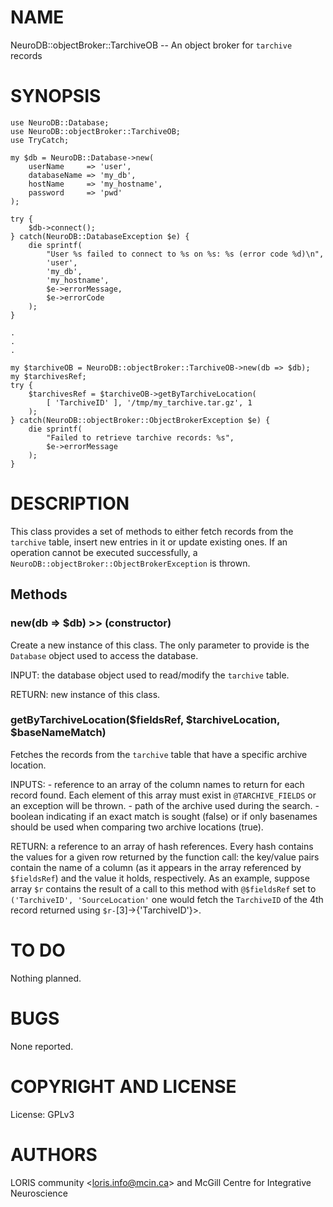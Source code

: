 # NAME

NeuroDB::objectBroker::TarchiveOB -- An object broker for `tarchive` records

# SYNOPSIS

    use NeuroDB::Database;
    use NeuroDB::objectBroker::TarchiveOB;
    use TryCatch;

    my $db = NeuroDB::Database->new(
        userName     => 'user',
        databaseName => 'my_db',
        hostName     => 'my_hostname',
        password     => 'pwd'
    );

    try {
        $db->connect();
    } catch(NeuroDB::DatabaseException $e) {
        die sprintf(
            "User %s failed to connect to %s on %s: %s (error code %d)\n",
            'user',
            'my_db',
            'my_hostname',
            $e->errorMessage,
            $e->errorCode
        );
    }

    .
    .
    .

    my $tarchiveOB = NeuroDB::objectBroker::TarchiveOB->new(db => $db);
    my $tarchivesRef;
    try {
        $tarchivesRef = $tarchiveOB->getByTarchiveLocation(
            [ 'TarchiveID' ], '/tmp/my_tarchive.tar.gz', 1
        );
    } catch(NeuroDB::objectBroker::ObjectBrokerException $e) {
        die sprintf(
            "Failed to retrieve tarchive records: %s",
            $e->errorMessage
        );
    }

# DESCRIPTION

This class provides a set of methods to either fetch records from the `tarchive`
table, insert new entries in it or update existing ones. If an operation cannot
be executed successfully, a `NeuroDB::objectBroker::ObjectBrokerException` is thrown.

## Methods

### new(db => $db) >> (constructor)

Create a new instance of this class. The only parameter to provide is the
`Database` object used to access the database.

INPUT: the database object used to read/modify the `tarchive` table.

RETURN: new instance of this class.

### getByTarchiveLocation($fieldsRef, $tarchiveLocation, $baseNameMatch)

Fetches the records from the `tarchive` table that have a specific archive location.

INPUTS:
    - reference to an array of the column names to return for each record found.
      Each element of this array must exist in `@TARCHIVE_FIELDS` or an exception
      will be thrown.
    - path of the archive used during the search.
    - boolean indicating if an exact match is sought (false) or if only basenames
      should be used when comparing two archive locations (true).

RETURN: a reference to an array of hash references. Every hash contains the values for a given 
        row returned by the function call: the key/value pairs contain the name of a column 
        (as it appears in the array referenced by `$fieldsRef`) and the value it holds, respectively.
        As an example, suppose array `$r` contains the result of a call to this method with 
        `@$fieldsRef` set to `('TarchiveID', 'SourceLocation'` one would fetch the `TarchiveID` 
        of the 4th record returned using `$r-`\[3\]->{'TarchiveID'}>.

# TO DO

Nothing planned.

# BUGS

None reported.

# COPYRIGHT AND LICENSE

License: GPLv3

# AUTHORS

LORIS community &lt;loris.info@mcin.ca> and McGill Centre for Integrative
Neuroscience
